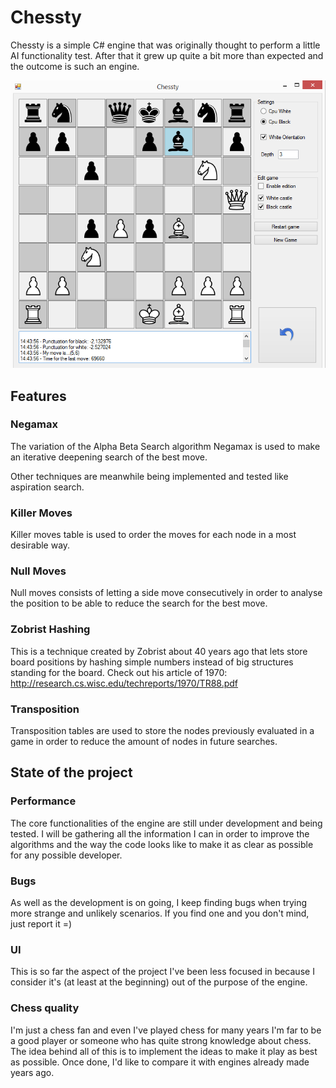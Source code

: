 # Chessty
Chessty is a simple C# engine that was originally thought to perform a little AI functionality test. After that it grew up quite a bit more than expected and the outcome is such an engine. 

![alt text](https://raw.githubusercontent.com/jcrecio/Chessty/master/chess.png)

## Features
### Negamax
The variation of the Alpha Beta Search algorithm Negamax is used to make an iterative deepening search of the best move. 

Other techniques are meanwhile being implemented and tested like aspiration search.

### Killer Moves
Killer moves table is used to order the moves for each node in a most desirable way.

### Null Moves
Null moves consists of letting a side move consecutively in order to analyse the position to be able to reduce the search for the best move.

### Zobrist Hashing
This is a technique created by Zobrist about 40 years ago that lets store board positions by hashing simple numbers instead of big structures standing for the board. 
Check out his article of 1970: http://research.cs.wisc.edu/techreports/1970/TR88.pdf

### Transposition
Transposition tables are used to store the nodes previously evaluated in a game in order to reduce the amount of nodes in future searches.

## State of the project

### Performance
The core functionalities of the engine are still under development and being tested. I will be gathering all the information I can in order to improve the algorithms and the way the code looks like to make it as clear as possible for any possible developer.

### Bugs
As well as the development is on going, I keep finding bugs when trying more strange and unlikely scenarios. If you find one and you don't mind, just report it =)

### UI
This is so far the aspect of the project I've been less focused in because I consider it's (at least at the beginning) out of the purpose of the engine.

### Chess quality
I'm just a chess fan and even I've played chess for many years I'm far to be a good player or someone who has quite strong knowledge about chess. The idea behind all of this is to implement the ideas to make it play as best as possible. Once done, I'd like to compare it with engines already made years ago.
